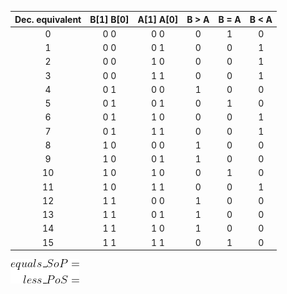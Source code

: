 | **Dec. equivalent** | **B[1] B[0]** | **A[1] A[0]** | **B > A** | **B = A** | **B < A** |
| :-: | :-: | :-: | :-: | :-: | :-: |
| 0 | 0  0 | 0  0 | 0 | 1 | 0 |
| 1 | 0  0 | 0  1 | 0 | 0 | 1 |
| 2 | 0  0 | 1  0 | 0 | 0 | 1 |
| 3 | 0  0 | 1  1 | 0 | 0 | 1 |
| 4 | 0  1 | 0  0 | 1 | 0 | 0 |
| 5 | 0  1 | 0  1 | 0 | 1 | 0 |
| 6 | 0  1 | 1  0 | 0 | 0 | 1 |
| 7 | 0  1 | 1  1 | 0 | 0 | 1 |
| 8 | 1  0 | 0  0 | 1 | 0 | 0 |
| 9 | 1  0 | 0  1 | 1 | 0 | 0 |
| 10 | 1  0 | 1  0 | 0 | 1 | 0 |
| 11 | 1  0 | 1  1 | 0 | 0 | 1 |
| 12 | 1  1 | 0  0 | 1 | 0 | 0 |
| 13 | 1  1 | 0  1 | 1 | 0 | 0 |
| 14 | 1  1 | 1  0 | 1 | 0 | 0 |
| 15 | 1  1 | 1  1 | 0 | 1 | 0 |



![Binary comparator functions](Images/comparator.png)

